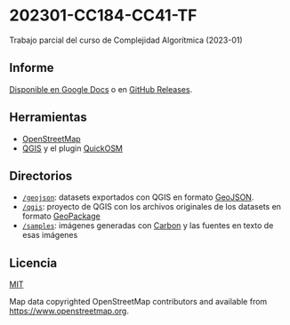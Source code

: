 # 202301-CC184-CC41-TF

Trabajo parcial del curso de Complejidad Algorítmica (2023-01)

## Informe

[Disponible en Google Docs](https://docs.google.com/document/d/1tjBu6k09OlcBt1cLgxsxWa8OwgQQAQhVl0KegbCi6xc/edit?usp=sharing) o en [GitHub Releases](https://github.com/dalbitresb12/202301-CC184-CC41-TF/releases).

## Herramientas

- [OpenStreetMap](https://www.openstreetmap.org)
- [QGIS](https://qgis.org/) y el plugin [QuickOSM](https://plugins.qgis.org/plugins/QuickOSM/)

## Directorios

- [`/geojson`](/geojson/): datasets exportados con QGIS en formato [GeoJSON](https://en.wikipedia.org/wiki/GeoJSON).
- [`/qgis`](/qgis/): proyecto de QGIS con los archivos originales de los datasets en formato [GeoPackage](https://www.geopackage.org/)
- [`/samples`](/samples/): imágenes generadas con [Carbon](https://carbon.now.sh/) y las fuentes en texto de esas imágenes

## Licencia

[MIT](LICENSE)

Map data copyrighted OpenStreetMap contributors and available from <https://www.openstreetmap.org>.
